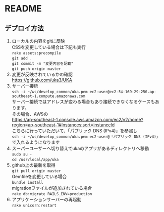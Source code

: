 # README

## デプロイ方法
1. ローカルの内容をgitに反映 <br>
	CSSを変更している場合は下記も実行 <br>
	`rake assets:precompile` <br>
	`git add .` <br>
	`git commit -m "変更内容を記載"` <br>
	`git push origin master` <br>
1. 変更が反映されているかの確認 <br>
	https://github.com/uka3/UKA <br>
1. サーバー接続 <br>
	`ssh -i ~/ws/develop_common/uka.pem ec2-user@ec2-54-169-29-250.ap-southeast-1.compute.amazonaws.com` <br>
	サーバー接続ではアドレスが変わる場合もあり接続できなくなるケースもあります。 <br>
	その場合、AWSの <br>
	https://ap-southeast-1.console.aws.amazon.com/ec2/v2/home?region=ap-southeast-1#Instances:sort=instanceId  <br>
	こちらに行っていただいて、「パブリック DNS (IPv4)」を参照し <br>
	`ssh -i ~/ws/develop_common/uka.pem ec2-user@「パブリック DNS (IPv4)」` <br>
	で入れるようになります <br>
1. スーパーユーザーへ切り替えてukaのアプリがあるディレクトリへ移動 <br>
	`sudo su -` <br>
	`cd /usr/local/app/uka` <br>
1. github上の最新を取得 <br>
	`git pull origin master` <br>
	Gemfileを変更している場合 <br>
	`bundle install` <br>
	migrationファイルが追加されている場合 <br>
	`rake db:migrate RAILS_ENV=production` <br>
1. アプリケーションサーバーの再起動 <br>
	`rake unicorn:restart` <br>